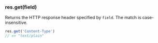 <h3 id='res.get'>res.get(field)</h3>

Returns the HTTP response header specified by `field`.
The match is case-insensitive.

```js
res.get('Content-Type')
// => "text/plain"
```
